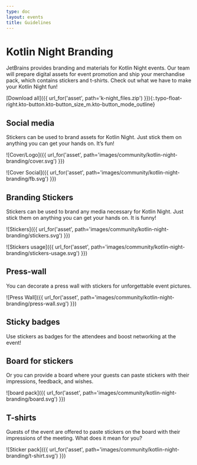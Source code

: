 ```yaml
---
type: doc
layout: events
title: Guidelines
---
```


# Kotlin Night Branding 

JetBrains provides branding and materials for Kotlin Night events. Our team will prepare digital assets for event promotion and ship your merchandise pack, which contains stickers and t-shirts. Check out what we have to make your Kotlin Night fun!

[Download all]({{ url_for('asset', path='k-night_files.zip') }}){:.typo-float-right.kto-button.kto-button_size_m.kto-button_mode_outline}

## Social media

Stickers can be used to brand assets for Kotlin Night. Just stick them on anything you can get your hands on. It’s fun!

![Cover/Logo]({{ url_for('asset', path='images/community/kotlin-night-branding/cover.svg') }})

![Cover Social]({{ url_for('asset', path='images/community/kotlin-night-branding/fb.svg') }})
 
## Branding Stickers
 
Stickers can be used to brand any media necessary for Kotlin Night. Just stick them on anything you can get your hands on. It is funny!
 
![Stickers]({{ url_for('asset', path='images/community/kotlin-night-branding/stickers.svg') }})
 
![Stickers usage]({{ url_for('asset', path='images/community/kotlin-night-branding/stickers-usage.svg') }})

## Press-wall

You can decorate a press wall with stickers for unforgettable event pictures.

![Press Wall]({{ url_for('asset', path='images/community/kotlin-night-branding/press-wall.svg') }})

## Sticky badges

Use stickers as badges for the attendees and boost networking at the event!

## Board for stickers

Or you can provide a board where your guests can paste stickers with their impressions, feedback, and wishes. 

![board pack]({{ url_for('asset', path='images/community/kotlin-night-branding/board.svg') }})

## T-shirts

Guests of the event are offered to paste stickers on the board with their impressions of the meeting. What does it mean for you?

![Sticker pack]({{ url_for('asset', path='images/community/kotlin-night-branding/t-shirt.svg') }})
